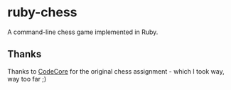 # ruby-chess
A command-line chess game implemented in Ruby.

## Thanks
Thanks to [CodeCore](http://codecore.ca/) for the original chess assignment - which I took way, way too far ;)
